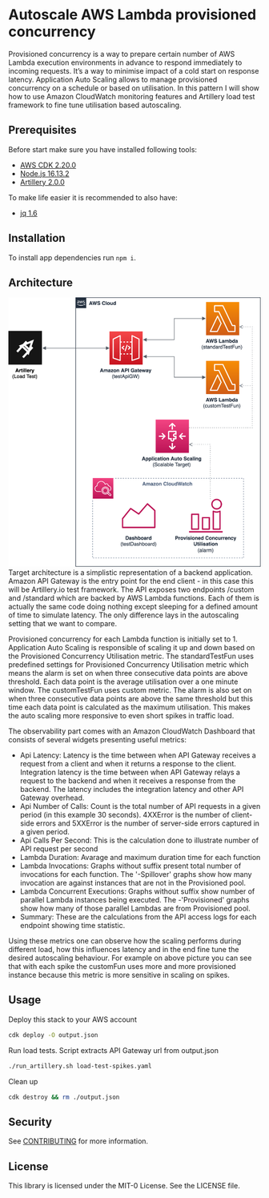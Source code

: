 # Autoscale AWS Lambda provisioned concurrency

Provisioned concurrency is a way to prepare certain number of AWS Lambda execution environments in advance to respond immediately to incoming requests. It’s a way to minimise impact of a cold start on response latency. Application Auto Scaling allows to manage provisioned concurrency on a schedule or based on utilisation. In this pattern I will show how to use Amazon CloudWatch monitoring features and Artillery load test framework to fine tune utilisation based autoscaling.

## Prerequisites
Before start make sure you have installed following tools:
* [AWS CDK 2.20.0](https://aws.amazon.com/cdk/)
* [Node.js 16.13.2](https://nodejs.org/)
* [Artillery 2.0.0](https://www.artillery.io/)

To make life easier it is recommended to also have:
* [jq 1.6](https://stedolan.github.io/jq/download/)

## Installation
To install app dependencies run `npm i`.

## Architecture
![Image](docs/arch_diagram.png "architecture diagram")
Target architecture is a simplistic representation of a backend application. Amazon API Gateway is the entry point for the end client - in this case this will be Artillery.io test framework. The API exposes two endpoints /custom and /standard which are backed by AWS Lambda functions. Each of them is actually the same code doing nothing except sleeping for a defined amount of time to simulate latency. The only difference lays in the autoscaling setting that we want to compare.

Provisioned concurrency for each Lambda function is initially set to 1. Application Auto Scaling is responsible of scaling it up and down based on the Provisioned Concurrency Utilisation metric. The standardTestFun uses predefined settings for Provisioned Concurrency Utilisation metric which means the alarm is set on when three consecutive data points are above threshold. Each data point is the average utilisation over a one minute window. The customTestFun uses custom metric. The alarm is also set on when three consecutive data points are above the same threshold but this time each data point is calculated as the maximum utilisation. This makes the auto scaling more responsive to even short spikes in traffic load.

The observability part comes with an Amazon CloudWatch Dashboard that consists of several widgets presenting useful metrics:
* Api Latency: Latency is the time between when API Gateway receives a request from a client and when it returns a response to the client. Integration latency is the time between when API Gateway relays a request to the backend and when it receives a response from the backend. The latency includes the integration latency and other API Gateway overhead.
* Api Number of Calls: Count is the total number of API requests in a given period (in this example 30 seconds). 4XXError is the number of client-side errors and 5XXError is the number of server-side errors captured in a given period.
* Api Calls Per Second: This is the calculation done to illustrate number of API request per second
* Lambda Duration: Avarage and maximum duration time for each function
* Lambda Invocations: Graphs without suffix present total number of invocations for each function. The '-Spillover' graphs show how many invocation are against instances that are not in the Provisioned pool.
* Lambda Concurrent Executions: Graphs without suffix show number of parallel Lambda instances being executed. The -'Provisioned' graphs show how many of those parallel Lambdas are from Provisioned pool.
* Summary: These are the calculations from the API access logs for each endpoint showing time statistic.

Using these metrics one can observe how the scaling performs during different load, how this influences latency and in the end fine tune the desired autoscaling behaviour. For example on above picture you can see that with each spike the customFun uses more and more provisioned instance because this metric is more sensitive in scaling on spikes.
## Usage
Deploy this stack to your AWS account
```bash
cdk deploy -O output.json
```
Run load tests. Script extracts API Gateway url from output.json
```bash
./run_artillery.sh load-test-spikes.yaml
```
Clean up
```bash
cdk destroy && rm ./output.json
```

## Security

See [CONTRIBUTING](CONTRIBUTING.md#security-issue-notifications) for more information.

## License

This library is licensed under the MIT-0 License. See the LICENSE file.

